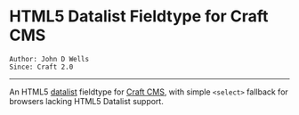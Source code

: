 # HTML5 Datalist Fieldtype for Craft CMS

	Author: John D Wells
	Since: Craft 2.0
	

___

An HTML5 [datalist](http://www.w3schools.com/tags/tag_datalist.asp) fieldtype for [Craft CMS](http://buildwithcraft.com/), with simple `<select>` fallback for browsers lacking HTML5 Datalist support.

